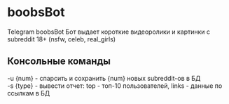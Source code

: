 # boobsBot
Telegram boobsBot
Бот выдает короткие видеоролики и картинки с subreddit 18+ (nsfw, celeb, real_girls)
## Консольные команды
-u {num} - спарсить и сохранить {num} новых subreddit-ов в БД  
-s {type} - вывести отчет: top - топ-10 пользователей, links - данные по ссылкам в БД  
